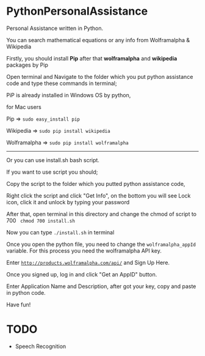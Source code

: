 # PythonPersonalAssistance

Personal Assistance written in Python.

You can search mathematical equations or any info from Wolframalpha & Wikipedia

Firstly, you should install <b>Pip</b> after that <b>wolframalpha</b> and <b>wikipedia</b> packages by Pip

Open terminal and Navigate to the folder which you put python assistance code and type these commands in terminal;

PiP is already installed in Windows OS by python,

for Mac users

Pip => <code>sudo easy_install pip</code>

Wikipedia => <code>sudo pip install wikipedia</code>

Wolframalpha => <code>sudo pip install wolframalpha</code>

<hr>

Or you can use install.sh bash script.

If you want to use script you should;

Copy the script to the folder which you putted python assistance code,

Right click the script and click "Get Info", on the bottom you will see Lock icon, click it and unlock by typing your password

After that, open terminal in this directory and change the chmod of script to 700 <code> chmod 700 install.sh </code>

Now you can type <code>./install.sh</code> in terminal

Once you open the python file, you need to change the <code>wolframalpha_appId</code> variable. For this process you need the wolframalpha API key.

Enter <code>http://products.wolframalpha.com/api/</code> and Sign Up Here.

Once you signed up, log in and click "Get an AppID" button.

Enter Application Name and Description, after got your key, copy and paste in python code.

Have fun!

# TODO
<ul>
<li>Speech Recognition</li>
</ul>
